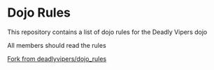 Dojo Rules
==========

This repository contains a list of dojo rules for the Deadly Vipers dojo

All members should read the rules

[Fork from deadlyvipers/dojo_rules](https://github.com/deadlyvipers)
